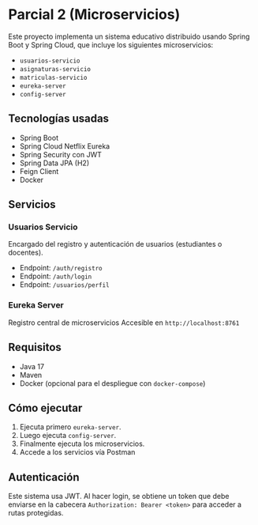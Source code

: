 # Parcial 2 (Microservicios)

Este proyecto implementa un sistema educativo distribuido usando Spring Boot y Spring Cloud, que incluye los siguientes microservicios:

- `usuarios-servicio`
- `asignaturas-servicio`
- `matriculas-servicio`
- `eureka-server`
- `config-server`

## Tecnologías usadas

- Spring Boot
- Spring Cloud Netflix Eureka
- Spring Security con JWT
- Spring Data JPA (H2)
- Feign Client
- Docker

## Servicios

### Usuarios Servicio

Encargado del registro y autenticación de usuarios (estudiantes o docentes).

- Endpoint: `/auth/registro`
- Endpoint: `/auth/login`
- Endpoint: `/usuarios/perfil`

### Eureka Server

Registro central de microservicios Accesible en 
`http://localhost:8761`

## Requisitos

- Java 17
- Maven
- Docker (opcional para el despliegue con `docker-compose`)

## Cómo ejecutar


1. Ejecuta primero `eureka-server`.
2. Luego ejecuta `config-server`.
3. Finalmente ejecuta los microservicios.
4. Accede a los servicios vía Postman 

## Autenticación

Este sistema usa JWT. Al hacer login, se obtiene un token que debe enviarse en la cabecera `Authorization: Bearer <token>` para acceder a rutas protegidas.
